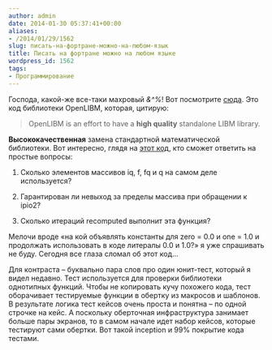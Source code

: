 ```yaml
---
author: admin
date: 2014-01-30 05:37:41+00:00
aliases:
- /2014/01/29/1562
slug: писать-на-фортране-можно-на-любом-язык
title: Писать на фортране можно на любом языке
wordpress_id: 1562
tags:
- Программирование
---
```


Господа, какой-же все-таки махровый *&^%*! Вот посмотрите [сюда](https://github.com/JuliaLang/openlibm/blob/master/src/k_rem_pio2.c#L294). Это код библиотеки OpenLIBM, которая, цитирую:

> OpenLIBM is an effort to have a **high quality** standalone LIBM library.

**Высококачественная** замена стандартной математической библиотеки. Вот интересно, глядя на [этот код](https://github.com/JuliaLang/openlibm/blob/master/src/k_rem_pio2.c#L294), кто сможет ответить на простые вопросы:

  1. Сколько элементов массивов iq, f, fq и q на самом деле используется?

  2. Гарантирован ли невыход за пределы массива при обращении к ipio2?

  3. Сколько итераций recomputed выполнит эта функция?

Мелочи вроде «на кой объявлять константы для zero = 0.0 и one = 1.0 и продолжать использовать в коде литералы 0.0 и 1.0?» я уже спрашивать не буду. Сегодня все глаза сломал об этот код...

Для контраста – буквально пара слов про один юнит-тест, который я видел недавно. Тест используется для проверки библиотеки однотипных функций. Чтобы не копировать кучу похожего кода, тест оборачивает тестируемые функции в обертку из макросов и шаблонов. В результате логика тест кейсов очень проста и понятна – по одной строчке на кейс. А поскольку оберточная инфраструктура занимает больше пары экранов, то в самом начале идет набор кейсов, которые тестируют сами обертки. Вот такой inception и 99% покрытие кода тестами. 
